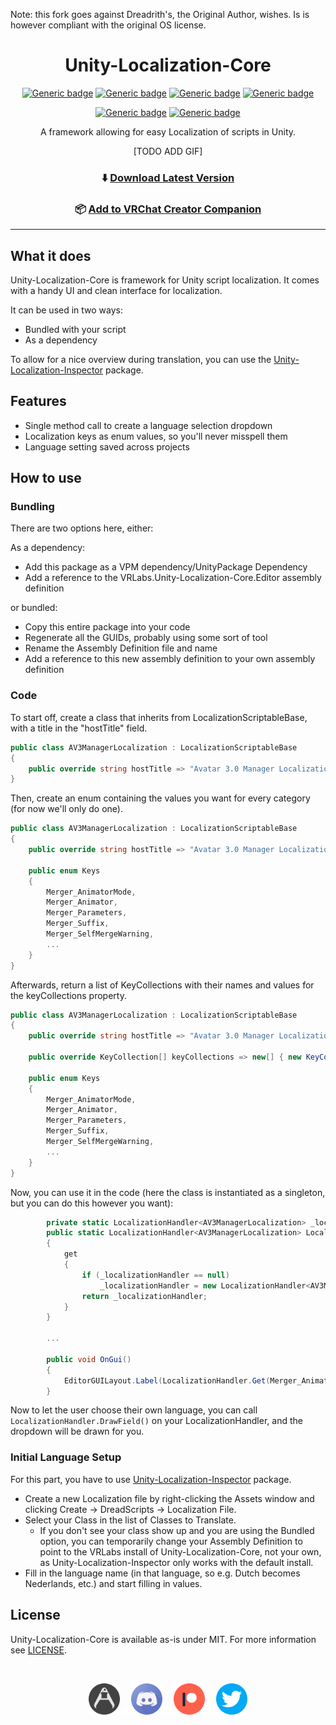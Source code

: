 Note: this fork goes against Dreadrith's, the Original Author, wishes. Is is however compliant with the original OS license.

<div align="center">

# Unity-Localization-Core

[![Generic badge](https://img.shields.io/github/downloads/VRLabs/Unity-Localiation-Core/total?label=Downloads)](https://github.com/VRLabs/Unity-Localiation-Core/releases/latest)
[![Generic badge](https://img.shields.io/badge/License-MIT-informational.svg)](https://github.com/VRLabs/Unity-Localiation-Core/blob/main/LICENSE)
[![Generic badge](https://img.shields.io/badge/Unity-2019.4.31f1-lightblue.svg)](https://unity3d.com/unity/whats-new/2019.4.31)
[![Generic badge](https://img.shields.io/badge/SDK-AvatarSDK3-lightblue.svg)](https://vrchat.com/home/download)

[![Generic badge](https://img.shields.io/discord/706913824607043605?color=%237289da&label=DISCORD&logo=Discord&style=for-the-badge)](https://discord.vrlabs.dev/)
[![Generic badge](https://img.shields.io/endpoint.svg?url=https%3A%2F%2Fshieldsio-patreon.vercel.app%2Fapi%3Fusername%3Dvrlabs%26type%3Dpatrons&style=for-the-badge)](https://patreon.vrlabs.dev/)

A framework allowing for easy Localization of scripts in Unity.

[TODO ADD GIF]

### ⬇️ [Download Latest Version](https://github.com/VRLabs/Unity-Localization-Core/releases/latest)

### 📦 [Add to VRChat Creator Companion](https://vrlabs.dev/packages?package=dev.vrlabs.unity-localiation-core)

</div>

---

## What it does

Unity-Localization-Core is framework for Unity script localization. It comes with a handy UI and clean interface for localization.  

It can be used in two ways:
- Bundled with your script
- As a dependency

To allow for a nice overview during translation, you can use the [Unity-Localization-Inspector](https://www.github.com/VRLabs/Unity-Localization-Inspector) package.

## Features

- Single method call to create a language selection dropdown
- Localization keys as enum values, so you'll never misspell them
- Language setting saved across projects

## How to use

### Bundling
There are two options here, either:

As a dependency:
- Add this package as a VPM dependency/UnityPackage Dependency
- Add a reference to the VRLabs.Unity-Localization-Core.Editor assembly definition

or bundled:
- Copy this entire package into your code
- Regenerate all the GUIDs, probably using some sort of tool
- Rename the Assembly Definition file and name
- Add a reference to this new assembly definition to your own assembly definition

### Code

To start off, create a class that inherits from LocalizationScriptableBase, with a title in the "hostTitle" field.

```csharp
public class AV3ManagerLocalization : LocalizationScriptableBase
{
    public override string hostTitle => "Avatar 3.0 Manager Localization";
}
```

Then, create an enum containing the values you want for every category (for now we'll only do one).

```csharp
public class AV3ManagerLocalization : LocalizationScriptableBase
{
    public override string hostTitle => "Avatar 3.0 Manager Localization";

    public enum Keys
    {
        Merger_AnimatorMode,
        Merger_Animator,
        Merger_Parameters,
        Merger_Suffix,
        Merger_SelfMergeWarning,
        ...
    }
}
```

Afterwards, return a list of KeyCollections with their names and values for the keyCollections property.

```csharp
public class AV3ManagerLocalization : LocalizationScriptableBase
{
    public override string hostTitle => "Avatar 3.0 Manager Localization";

    public override KeyCollection[] keyCollections => new[] { new KeyCollection("Avatar 3.0 Manager Localization", typeof(Keys)) };
    
    public enum Keys
    {
        Merger_AnimatorMode,
        Merger_Animator,
        Merger_Parameters,
        Merger_Suffix,
        Merger_SelfMergeWarning,
        ...
    }
}
```

Now, you can use it in the code (here the class is instantiated as a singleton, but you can do this however you want):

```csharp
        private static LocalizationHandler<AV3ManagerLocalization> _localizationHandler;
        public static LocalizationHandler<AV3ManagerLocalization> LocalizationHandler
        {
            get
            {
                if (_localizationHandler == null)
                    _localizationHandler = new LocalizationHandler<AV3ManagerLocalization>();
                return _localizationHandler;
            }
        }
        
        ...
            
        public void OnGui()
        {
            EditorGUILayout.Label(LocalizationHandler.Get(Merger_AnimatorMode).text);    
        }
```

Now to let the user choose their own language, you can call `LocalizationHandler.DrawField()` on your LocalizationHandler, and the dropdown will be drawn for you.

### Initial Language Setup

For this part, you have to use [Unity-Localization-Inspector](https://www.github.com/VRLabs/Unity-Localization-Inspector) package.

- Create a new Localization file by right-clicking the Assets window and clicking Create -> DreadScripts -> Localization File.
- Select your Class in the list of Classes to Translate.
  - If you don't see your class show up and you are using the Bundled option, you can temporarily change your Assembly Definition to point to the VRLabs install of Unity-Localization-Core, not your own, as Unity-Localization-Inspector only works with the default install.
- Fill in the language name (in that language, so e.g. Dutch becomes Nederlands, etc.) and start filling in values.

## License

Unity-Localization-Core is available as-is under MIT. For more information see [LICENSE](https://github.com/VRLabs/Unity-Localization-Core/blob/main/LICENSE).

​

<div align="center">

[<img src="https://github.com/VRLabs/Resources/raw/main/Icons/VRLabs.png" width="50" height="50">](https://vrlabs.dev "VRLabs")
<img src="https://github.com/VRLabs/Resources/raw/main/Icons/Empty.png" width="10">
[<img src="https://github.com/VRLabs/Resources/raw/main/Icons/Discord.png" width="50" height="50">](https://discord.vrlabs.dev/ "VRLabs")
<img src="https://github.com/VRLabs/Resources/raw/main/Icons/Empty.png" width="10">
[<img src="https://github.com/VRLabs/Resources/raw/main/Icons/Patreon.png" width="50" height="50">](https://patreon.vrlabs.dev/ "VRLabs")
<img src="https://github.com/VRLabs/Resources/raw/main/Icons/Empty.png" width="10">
[<img src="https://github.com/VRLabs/Resources/raw/main/Icons/Twitter.png" width="50" height="50">](https://twitter.com/vrlabsdev "VRLabs")

</div>

